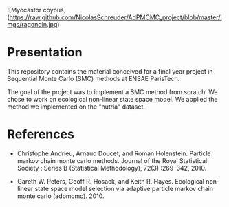 ![Myocastor coypus] (https://raw.github.com/NicolasSchreuder/AdPMCMC_project/blob/master/imgs/ragondin.jpg)

# Presentation

This repository contains the material conceived for a final year project in Sequential Monte Carlo (SMC) methods at ENSAE ParisTech.

The goal of the project was to implement a SMC method from scratch.
We chose to work on ecological non-linear state space model. We applied the method we implemented on the "nutria" dataset.


# References

- Christophe Andrieu, Arnaud Doucet, and Roman Holenstein. Particle markov chain
monte carlo methods. Journal of the Royal Statistical Society : Series B (Statistical
Methodology), 72(3) :269–342, 2010.

- Gareth W. Peters, Geoff R. Hosack, and Keith R. Hayes. Ecological non-linear state
space model selection via adaptive particle markov chain monte carlo (adpmcmc). 2010.
